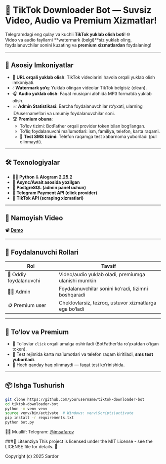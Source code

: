 # 🎵 TikTok Downloader Bot — Suvsiz Video, Audio va Premium Xizmatlar!

Telegramdagi eng qulay va kuchli **TikTok yuklab olish boti**! 🌐  
Video va audio fayllarni **watermark (belgi)**siz yuklab oling, foydalanuvchilar sonini kuzating va **premium xizmatlardan** foydalaning!

---

## 🚀 Asosiy Imkoniyatlar

- 🔗 **URL orqali yuklab olish**: TikTok videolarini havola orqali yuklab olish imkoniyati.
- 💧 **Watermark yo‘q**: Yuklab olingan videolar TikTok belgisiz (clean).
- 🎧 **Audio yuklab olish**: Faqat musiqani alohida MP3 formatda yuklab olish.
- 📈 **Admin Statistikasi**: Barcha foydalanuvchilar ro‘yxati, ularning ID/username’lari va umumiy foydalanuvchilar soni.
- 🏆 **Premium obuna**:
  - To‘lov tizimi: BotFather orqali provider token bilan bog‘langan.
  - To‘liq foydalanuvchi ma’lumotlari: ism, familiya, telefon, karta raqami.
  - 📩 **Test SMS tizimi**: Telefon raqamga test xabarnoma yuboriladi (pul olinmaydi).

---

## 🛠 Texnologiyalar

- 👨‍💻 **Python** & **Aiogram 2.25.2**
- 🧠 **Async/Await asosida yozilgan**
- 💾 **PostgreSQL (admin panel uchun)**
- 🔐 **Telegram Payment API (click provider)**
- 🔗 **TikTok API (scraping xizmatlari)**

---

## 🧪 Namoyish Video

📽️ **[Demo](info_video/info_video.gif)**  

---

## 👤 Foydalanuvchi Rollari

| Rol                 | Tavsif |
|---------------------|--------|
| 👥 Oddiy foydalanuvchi | Video/audio yuklab oladi, premiumga ulanishi mumkin |
| 👨‍💼 Admin             | Foydalanuvchilar sonini ko‘radi, tizimni boshqaradi |
| 🪙 Premium user      | Cheklovlarsiz, tezroq, ustuvor xizmatlarga ega bo‘ladi |

---

## 🧾 To‘lov va Premium

- 📲 To‘lovlar `click` orqali amalga oshiriladi (BotFather’da ro‘yxatdan o‘tgan token).
- 🧪 Test rejimida karta ma’lumotlari va telefon raqam kiritiladi, **sms test yuboriladi**.
- 🚫 Hech qanday haq olinmaydi — faqat test ko‘rinishida.

---

## 📦 Ishga Tushurish

```bash
git clone https://github.com/yourusername/tiktok-downloader-bot
cd tiktok-downloader-bot
python -m venv venv
source venv/bin/activate  # Windows: venv\Scripts\activate
pip install -r requirements.txt
python bot.py
```

👨‍💻 Muallif:
Telegram: [@imsafarov](https://t.me/imsafarov)

###📜 Litsenziya
This project is licensed under the MIT License - see the LICENSE file for details. 📝

Copyright (c) 2025 Sardor
